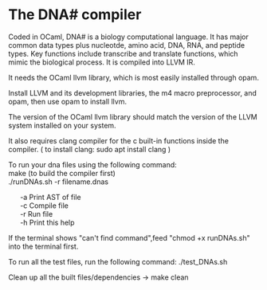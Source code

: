 The DNA# compiler
================================
Coded in OCaml, DNA# is a biology computational language. It has major common data types plus nucleotde, amino acid, DNA, RNA, and peptide types. Key functions include transcribe and translate functions, which mimic the biological process. It is compiled into LLVM IR.

It needs the OCaml llvm library, which is most easily installed through opam.

Install LLVM and its development libraries, the m4 macro preprocessor, and opam, then use opam to install llvm.

The version of the OCaml llvm library should match the version of the LLVM system installed on your system.

It also requires clang compiler for the c built-in functions inside the compiler.
( to install clang: sudo apt install clang )

To run your dna files using the following command:<br>
make    (to build the compiler first)<br/>
./runDNAs.sh -r filename.dnas<br/>

&nbsp;&nbsp;&nbsp;&nbsp;&nbsp;&nbsp;-a   Print AST of file<br>
&nbsp;&nbsp;&nbsp;&nbsp;&nbsp;&nbsp;-c   Compile file<br>
&nbsp;&nbsp;&nbsp;&nbsp;&nbsp;&nbsp;-r   Run file<br>
&nbsp;&nbsp;&nbsp;&nbsp;&nbsp;&nbsp;-h   Print this help<br>

If the terminal shows "can't find command",feed "chmod +x runDNAs.sh" into the terminal first.

To run all the test files, run the following command:
./test_DNAs.sh

Clean up all the built files/dependencies -> make clean
